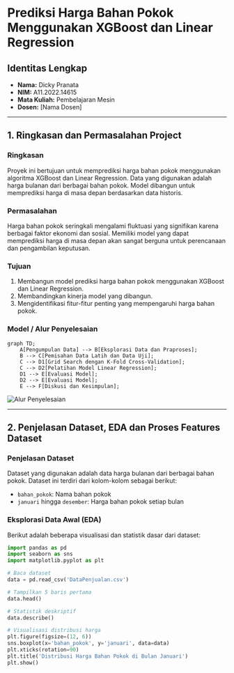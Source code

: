 # Prediksi Harga Bahan Pokok Menggunakan XGBoost dan Linear Regression

## Identitas Lengkap
- **Nama:** Dicky Pranata
- **NIM:** A11.2022.14615
- **Mata Kuliah:** Pembelajaran Mesin
- **Dosen:** [Nama Dosen]

---

## 1. Ringkasan dan Permasalahan Project

### Ringkasan
Proyek ini bertujuan untuk memprediksi harga bahan pokok menggunakan algoritma XGBoost dan Linear Regression. Data yang digunakan adalah harga bulanan dari berbagai bahan pokok. Model dibangun untuk memprediksi harga di masa depan berdasarkan data historis.

### Permasalahan
Harga bahan pokok seringkali mengalami fluktuasi yang signifikan karena berbagai faktor ekonomi dan sosial. Memiliki model yang dapat memprediksi harga di masa depan akan sangat berguna untuk perencanaan dan pengambilan keputusan.

### Tujuan
1. Membangun model prediksi harga bahan pokok menggunakan XGBoost dan Linear Regression.
2. Membandingkan kinerja model yang dibangun.
3. Mengidentifikasi fitur-fitur penting yang mempengaruhi harga bahan pokok.

### Model / Alur Penyelesaian
```mermaid
graph TD;
    A[Pengumpulan Data] --> B[Eksplorasi Data dan Praproses];
    B --> C[Pemisahan Data Latih dan Data Uji];
    C --> D1[Grid Search dengan K-Fold Cross-Validation];
    C --> D2[Pelatihan Model Linear Regression];
    D1 --> E[Evaluasi Model];
    D2 --> E[Evaluasi Model];
    E --> F[Diskusi dan Kesimpulan];
```
![Alur Penyelesaian](path_to_your_flowchart_image.png)

---

## 2. Penjelasan Dataset, EDA dan Proses Features Dataset

### Penjelasan Dataset
Dataset yang digunakan adalah data harga bulanan dari berbagai bahan pokok. Dataset ini terdiri dari kolom-kolom sebagai berikut:
- `bahan_pokok`: Nama bahan pokok
- `januari` hingga `desember`: Harga bahan pokok setiap bulan

### Eksplorasi Data Awal (EDA)
Berikut adalah beberapa visualisasi dan statistik dasar dari dataset:

```python
import pandas as pd
import seaborn as sns
import matplotlib.pyplot as plt

# Baca dataset
data = pd.read_csv('DataPenjualan.csv')

# Tampilkan 5 baris pertama
data.head()

# Statistik deskriptif
data.describe()

# Visualisasi distribusi harga
plt.figure(figsize=(12, 6))
sns.boxplot(x='bahan_pokok', y='januari', data=data)
plt.xticks(rotation=90)
plt.title('Distribusi Harga Bahan Pokok di Bulan Januari')
plt.show()
```
